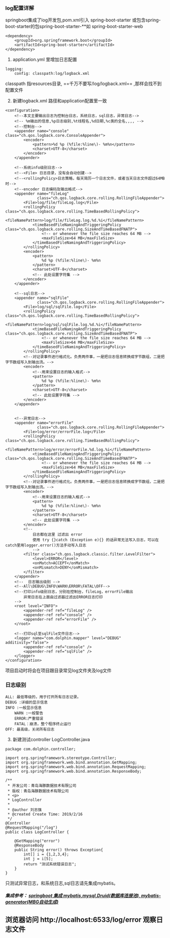 ### log配置详解

springboot集成了log开发包,pom.xml引入 spring-boot-starter 或包含spring-boot-starter的包spring-boot-starter-**如 spring-boot-starter-web


```
<dependency>
	<groupId>org.springframework.boot</groupId>
	<artifactId>spring-boot-starter</artifactId>
</dependency>
```




1. application.yml 里增加日志配置

```
logging:
    config: classpath:log/logback.xml
```
classpath 指resources目录, ==千万不要写/log/logback.xml== ,那样会找不到配置文件


2. 新建logback.xml 路径和application配置里一致


```
<configuration>
    <!--本文主要输出日志为控制台日志，系统日志，sql日志，异常日志-->
    <!-- %m输出的信息,%p日志级别,%t线程名,%d日期,%c类的全名,,,, -->
    <!--控制台-->
    <appender name="console" class="ch.qos.logback.core.ConsoleAppender">
        <encoder>
            <pattern>%d %p (%file:%line\)- %m%n</pattern>
            <charset>UTF-8</charset>
        </encoder>
    </appender>

    <!--系统info级别日志-->
    <!--<File> 日志目录，没有会自动创建-->
    <!--<rollingPolicy>日志策略，每天简历一个日志文件，或者当天日志文件超过64MB时-->
    <!--encoder 日志编码及输出格式-->
    <appender name="fileLog"
              class="ch.qos.logback.core.rolling.RollingFileAppender">
        <File>log/file/fileLog.log</File>
        <rollingPolicy class="ch.qos.logback.core.rolling.TimeBasedRollingPolicy">
            <fileNamePattern>log/file/fileLog.log.%d.%i</fileNamePattern>
            <timeBasedFileNamingAndTriggeringPolicy class="ch.qos.logback.core.rolling.SizeAndTimeBasedFNATP">
                <!-- or whenever the file size reaches 64 MB -->
                <maxFileSize>64 MB</maxFileSize>
            </timeBasedFileNamingAndTriggeringPolicy>
        </rollingPolicy>
        <encoder>
            <pattern>
                %d %p (%file:%line\)- %m%n
            </pattern>
            <charset>UTF-8</charset>
            <!-- 此处设置字符集 -->
        </encoder>
    </appender>

    <!--sql日志-->
    <appender name="sqlFile"
              class="ch.qos.logback.core.rolling.RollingFileAppender">
        <File>log/sql/sqlFile.log</File>
        <rollingPolicy class="ch.qos.logback.core.rolling.TimeBasedRollingPolicy">
            <fileNamePattern>log/sql/sqlFile.log.%d.%i</fileNamePattern>
            <timeBasedFileNamingAndTriggeringPolicy class="ch.qos.logback.core.rolling.SizeAndTimeBasedFNATP">
                <!-- or whenever the file size reaches 64 MB -->
                <maxFileSize>64 MB</maxFileSize>
            </timeBasedFileNamingAndTriggeringPolicy>
        </rollingPolicy>
        <!--对记录事件进行格式化。负责两件事，一是把日志信息转换成字节数组，二是把字节数组写入到输出流。-->
        <encoder>
            <!--用来设置日志的输入格式-->
            <pattern>
                %d %p (%file:%line\)- %m%n
            </pattern>
            <charset>UTF-8</charset>
            <!-- 此处设置字符集 -->
        </encoder>
    </appender>


    <!--异常日志-->
    <appender name="errorFile"
              class="ch.qos.logback.core.rolling.RollingFileAppender">
        <File>log/error/errorFile.log</File>
        <rollingPolicy class="ch.qos.logback.core.rolling.TimeBasedRollingPolicy">
            <fileNamePattern>log/error/errorFile.%d.log.%i</fileNamePattern>
            <timeBasedFileNamingAndTriggeringPolicy class="ch.qos.logback.core.rolling.SizeAndTimeBasedFNATP">
                <!-- or whenever the file size reaches 64 MB -->
                <maxFileSize>64 MB</maxFileSize>
            </timeBasedFileNamingAndTriggeringPolicy>
        </rollingPolicy>
        <!--对记录事件进行格式化。负责两件事，一是把日志信息转换成字节数组，二是把字节数组写入到输出流。-->
        <encoder>
            <!--用来设置日志的输入格式-->
            <pattern>
                %d %p (%file:%line\)- %m%n
            </pattern>
            <charset>UTF-8</charset>
            <!-- 此处设置字符集 -->
        </encoder>
        <!--
            日志都在这里 过滤出 error
            使用 try {}catch (Exception e){} 的话异常无法写入日志，可以在catch里用logger.error()方法手动写入日志
            -->
        <filter class="ch.qos.logback.classic.filter.LevelFilter">
            <level>ERROR</level>
            <onMatch>ACCEPT</onMatch>
            <onMismatch>DENY</onMismatch>
        </filter>
    </appender>
    <!--  日志输出级别 -->
    <!--All\DEBUG\INFO\WARN\ERROR\FATAL\OFF-->
    <!--打印info级别日志，分别在控制台，fileLog，errorFile输出
        异常日志在上面由过滤器过滤出ERROR日志打印
    -->
    <root level="INFO">
        <appender-ref ref="fileLog" />
        <appender-ref ref="console" />
        <appender-ref ref="errorFile" />
    </root>

    <!--打印sql至sqlFile文件日志-->
    <logger name="com.dolphin.mapper" level="DEBUG" additivity="false">
        <appender-ref ref="console" />
        <appender-ref ref="sqlFile" />
    </logger>
</configuration>
```
项目启动时将会在项目跟目录常见log文件夹及log文件



### 日志级别
    ALL: 最低等级的，用于打开所有日志记录。 
    DEBUG :详细的显示信息
    INFO :一般显示信息
        WARN :一般警告
        ERROR:严重错误
        FATAL：崩溃，整个程序终止运行
    OFF: 最高级，关闭所有日志

3. 新建测试controller LogController.java

```
package com.dolphin.controller;

import org.springframework.stereotype.Controller;
import org.springframework.web.bind.annotation.GetMapping;
import org.springframework.web.bind.annotation.RequestMapping;
import org.springframework.web.bind.annotation.ResponseBody;

/**
 * 开发公司：青岛海豚数据技术有限公司
 * 版权：青岛海豚数据技术有限公司
 * <p>
 * LogController
 *
 * @author 刘志强
 * @created Create Time: 2019/2/16
 */
@Controller
@RequestMapping("/log")
public class LogController {

    @GetMapping("error")
    @ResponseBody
    public String error() throws Exception{
        int[] i = {1,2,3,4};
        int j = i[5];
        return "测试系统错误日志";
    }
}
```
只测试异常日志，和系统日志,sql日志请先集成mybatis。
##### 集成参考： [springboot 集成 mybatis,mysql,Druid(数据库连接池), mybatis-generator(MBG自动生成)](https://github.com/2425358736/dolphin/blob/master/src/main/resources/mybatis/springboot%20%E9%9B%86%E6%88%90%20mybatis%2Cmysql%2CDruid(%E6%95%B0%E6%8D%AE%E5%BA%93%E8%BF%9E%E6%8E%A5%E6%B1%A0)%2C%20mybatis-generator(MBG%E8%87%AA%E5%8A%A8%E7%94%9F%E6%88%90).md)

## 浏览器访问 http://localhost:6533/log/error 观察日志文件


